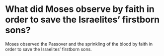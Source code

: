 # What did Moses observe by faith in order to save the Israelites’ firstborn sons?

Moses observed the Passover and the sprinkling of the blood by faith in order to save the Israelites’ firstborn sons.
